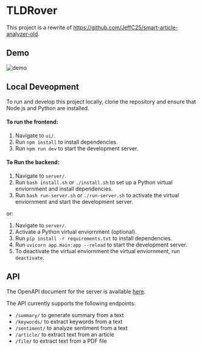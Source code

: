 # TLDRover #

This project is a rewrite of https://github.com/JeffC25/smart-article-analyzer-old.

## Demo
![demo](https://github.com/JeffC25/tldrover/assets/34695547/de94b4f7-0fac-4dc5-acc5-baaa8367a933)

## Local Deveopment
To run and develop this project locally, clone the repository and ensure that Node.js and Python are installed.

#### To run the frontend: 
1. Navigate to `ui/`.
2. Run `npm install` to install dependencies.
3. Run `npm run dev` to start the development server.

#### To Run the backend: 
1. Navigate to `server/`.
2. Run `bash install.sh` or `./install.sh` to set up a Python virtual enviornment and install dependencies.
3. Run `bash run-server.sh` or `./run-server.sh` to activate the virtual enviornment and start the development server.

  or:

1. Navigate to `server/`.
2. Activate a Python virtual enviornment (optional).
3. Run `pip install -r requirements.txt` to install dependencies.
4. Run `uvicorn app.main:app --reload` to start the development server.
5. To deactivate the virtual enviornment the virtual enviornment, run `deactivate`.

## API
The OpenAPI document for the server is available [here](https://github.com/JeffC25/tldrover/blob/main/oapi/openapi.yaml).

The API currently supports the following endpoints:
- `/summary/` to generate summary from a text
- `/keywords/` to extract keywords from a text
- `/sentiment/` to analyze sentiment from a text
- `/article/` to extract text from an article
- `/file/` to extract text from a PDF file
